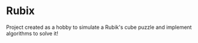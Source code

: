 # Rubix

Project created as a hobby to simulate a Rubik's cube puzzle and implement algorithms to solve it!
